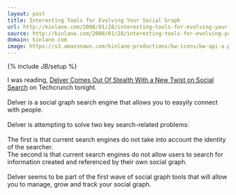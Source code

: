 ```yaml
---
layout: post
title: Interesting Tools for Evolving Your Social Graph
url: http://kinlane.com/2008/01/28/interesting-tools-for-evolving-your-social-graph/
source: http://kinlane.com/2008/01/28/interesting-tools-for-evolving-your-social-graph/
domain: kinlane.com
image: https://s3.amazonaws.com/kinlane-productions/bw-icons/bw-api-a.png
---
```

{% include JB/setup %}

<p>
     I was reading, <a href="http://www.techcrunch.com/2008/01/28/delver-comes-out-of-stealth-with-a-new-twist-on-social-search/">Delver Comes Out Of Stealth With a New Twist on Social Search</a> on Techcrunch tonight.
     <br />
     <br />
     Delver is a social graph search engine that allows you to easyily connect with people.
     <br />
     <br />
     Delver is attempting to solve two key search-related problems:
     <br />
     <br />
     The first is that current search engines do not take into account the identity of the searcher.
     <br />
     The second is that current search engines do not allow users to search for information created and referenced by their own social graph.
     <br />
     <br />
     Delver seems to be part of the first wave of social graph tools that will allow you to manage, grow and track your social graph.
</p>